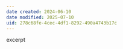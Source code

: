 ```yaml
---
date created: 2024-06-10
date modified: 2025-07-10
uid: 278c68fe-4cec-4df1-8292-490a4743b17c
---
```


excerpt

<!-- more -->
